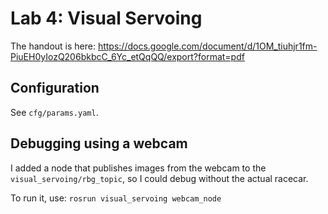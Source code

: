 # Lab 4: Visual Servoing
The handout is here: https://docs.google.com/document/d/1OM_tiuhjr1fm-PiuEH0yIozQ206bkbcC_6Yc_etQqQQ/export?format=pdf

## Configuration

See ```cfg/params.yaml```.

## Debugging using a webcam

I added a node that publishes images from the webcam to the ```visual_servoing/rbg_topic```, so I could debug without the actual racecar.

To run it, use:
```rosrun visual_servoing webcam_node```
